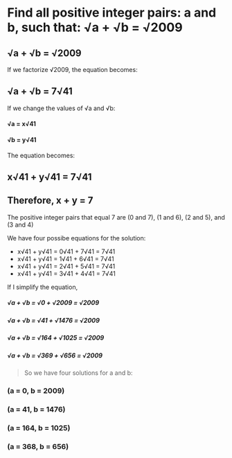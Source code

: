 # Find all positive integer pairs: a and b, such that: √a + √b = √2009

## √a + √b = √2009

If we factorize √2009, the equation becomes:
## √a + √b = 7√41

If we change the values of √a and √b:
#### √a = x√41 
#### √b = y√41

The equation becomes:
## x√41 + y√41 = 7√41
## Therefore, x + y = 7

The positive integer pairs that equal 7 are (0 and 7), (1 and 6), (2 and 5), and (3 and 4)

We have four possibe equations for the solution:

* x√41 + y√41  = 0√41 + 7√41 = 7√41
* x√41 + y√41  = 1√41 + 6√41 = 7√41
* x√41 + y√41  = 2√41 + 5√41 = 7√41
* x√41 + y√41  = 3√41 + 4√41 = 7√41

If I simplify the equation, 
##### √a + √b  = √0 + √2009 = √2009
##### √a + √b  = √41 + √1476 = √2009
##### √a + √b  = √164 + √1025 = √2009
##### √a + √b  = √369 + √656 = √2009

> So we have four solutions for a and b: 
### (a = 0, b = 2009)
### (a = 41, b = 1476)
### (a = 164, b = 1025)
### (a = 368, b = 656)
